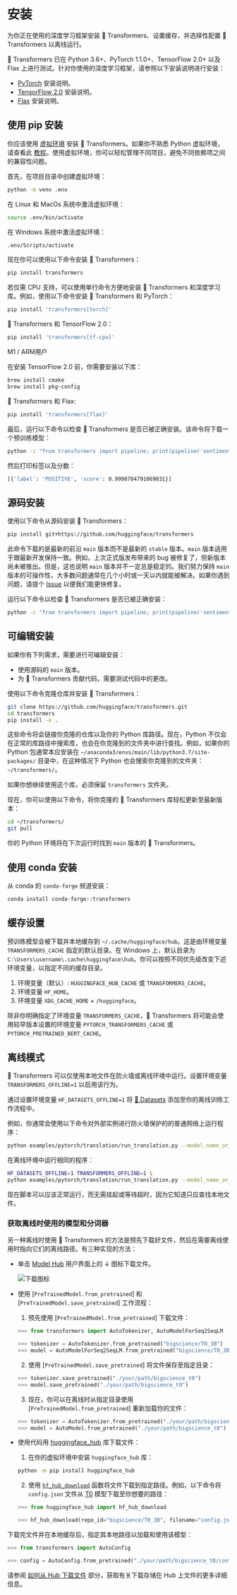 <!---
Copyright 2022 The HuggingFace Team. All rights reserved.

Licensed under the Apache License, Version 2.0 (the "License");
you may not use this file except in compliance with the License.
You may obtain a copy of the License at

    http://www.apache.org/licenses/LICENSE-2.0

Unless required by applicable law or agreed to in writing, software
distributed under the License is distributed on an "AS IS" BASIS,
WITHOUT WARRANTIES OR CONDITIONS OF ANY KIND, either express or implied.
See the License for the specific language governing permissions and
limitations under the License.

⚠️ Note that this file is in Markdown but contain specific syntax for our doc-builder (similar to MDX) that may not be
rendered properly in your Markdown viewer.

-->

# 安装

为你正在使用的深度学习框架安装 🤗 Transformers、设置缓存，并选择性配置 🤗 Transformers 以离线运行。

🤗 Transformers 已在 Python 3.6+、PyTorch 1.1.0+、TensorFlow 2.0+ 以及 Flax 上进行测试。针对你使用的深度学习框架，请参照以下安装说明进行安装：

* [PyTorch](https://pytorch.org/get-started/locally/) 安装说明。
* [TensorFlow 2.0](https://www.tensorflow.org/install/pip) 安装说明。
* [Flax](https://flax.readthedocs.io/en/latest/) 安装说明。

## 使用 pip 安装

你应该使用 [虚拟环境](https://docs.python.org/3/library/venv.html) 安装 🤗 Transformers。如果你不熟悉 Python 虚拟环境，请查看此 [教程](https://packaging.python.org/guides/installing-using-pip-and-virtual-environments/)。使用虚拟环境，你可以轻松管理不同项目，避免不同依赖项之间的兼容性问题。

首先，在项目目录中创建虚拟环境：

```bash
python -m venv .env
```

在 Linux 和 MacOs 系统中激活虚拟环境：

```bash
source .env/bin/activate
```
在 Windows 系统中激活虚拟环境：

```bash
.env/Scripts/activate
```

现在你可以使用以下命令安装 🤗 Transformers：

```bash
pip install transformers
```

若仅需 CPU 支持，可以使用单行命令方便地安装 🤗 Transformers 和深度学习库。例如，使用以下命令安装 🤗 Transformers 和 PyTorch：

```bash
pip install 'transformers[torch]'
```

🤗 Transformers 和 TensorFlow 2.0：

```bash
pip install 'transformers[tf-cpu]'
```

<Tip warning={true}>

M1 / ARM用户

在安装 TensorFlow 2.0 前，你需要安装以下库：
```bash
brew install cmake
brew install pkg-config
```

</Tip>

🤗 Transformers 和 Flax:

```bash
pip install 'transformers[flax]'
```

最后，运行以下命令以检查 🤗 Transformers 是否已被正确安装。该命令将下载一个预训练模型：

```bash
python -c "from transformers import pipeline; print(pipeline('sentiment-analysis')('we love you'))"
```

然后打印标签以及分数：

```bash
[{'label': 'POSITIVE', 'score': 0.9998704791069031}]
```

## 源码安装

使用以下命令从源码安装 🤗 Transformers：

```bash
pip install git+https://github.com/huggingface/transformers
```

此命令下载的是最新的前沿 `main` 版本而不是最新的 `stable` 版本。`main` 版本适用于跟最新开发保持一致。例如，上次正式版发布带来的 bug 被修复了，但新版本尚未被推出。但是，这也说明 `main` 版本并不一定总是稳定的。我们努力保持 `main` 版本的可操作性，大多数问题通常在几个小时或一天以内就能被解决。如果你遇到问题，请提个 [Issue](https://github.com/huggingface/transformers/issues) 以便我们能更快修复。

运行以下命令以检查 🤗 Transformers 是否已被正确安装：

```bash
python -c "from transformers import pipeline; print(pipeline('sentiment-analysis')('I love you'))"
```

## 可编辑安装

如果你有下列需求，需要进行可编辑安装：

* 使用源码的 `main` 版本。
* 为 🤗 Transformers 贡献代码，需要测试代码中的更改。

使用以下命令克隆仓库并安装 🤗 Transformers：

```bash
git clone https://github.com/huggingface/transformers.git
cd transformers
pip install -e .
```

这些命令将会链接你克隆的仓库以及你的 Python 库路径。现在，Python 不仅会在正常的库路径中搜索库，也会在你克隆到的文件夹中进行查找。例如，如果你的 Python 包通常本应安装在 `~/anaconda3/envs/main/lib/python3.7/site-packages/` 目录中，在这种情况下 Python 也会搜索你克隆到的文件夹：`~/transformers/`。

<Tip warning={true}>

如果你想继续使用这个库，必须保留 `transformers` 文件夹。

</Tip>

现在，你可以使用以下命令，将你克隆的 🤗 Transformers 库轻松更新至最新版本：

```bash
cd ~/transformers/
git pull
```

你的 Python 环境将在下次运行时找到 `main` 版本的 🤗 Transformers。

## 使用 conda 安装

从 conda 的 `conda-forge` 频道安装：

```bash
conda install conda-forge::transformers
```

## 缓存设置

预训练模型会被下载并本地缓存到 `~/.cache/huggingface/hub`。这是由环境变量 `TRANSFORMERS_CACHE` 指定的默认目录。在 Windows 上，默认目录为 `C:\Users\username\.cache\huggingface\hub`。你可以按照不同优先级改变下述环境变量，以指定不同的缓存目录。

1. 环境变量（默认）: `HUGGINGFACE_HUB_CACHE` 或 `TRANSFORMERS_CACHE`。
2. 环境变量 `HF_HOME`。
3. 环境变量 `XDG_CACHE_HOME` + `/huggingface`。

<Tip>

除非你明确指定了环境变量 `TRANSFORMERS_CACHE`，🤗 Transformers 将可能会使用较早版本设置的环境变量 `PYTORCH_TRANSFORMERS_CACHE` 或 `PYTORCH_PRETRAINED_BERT_CACHE`。

</Tip>

## 离线模式

🤗 Transformers 可以仅使用本地文件在防火墙或离线环境中运行。设置环境变量 `TRANSFORMERS_OFFLINE=1` 以启用该行为。

<Tip>

通过设置环境变量 `HF_DATASETS_OFFLINE=1` 将 [🤗 Datasets](https://huggingface.co/docs/datasets/) 添加至你的离线训练工作流程中。

</Tip>

例如，你通常会使用以下命令对外部实例进行防火墙保护的的普通网络上运行程序：

```bash
python examples/pytorch/translation/run_translation.py --model_name_or_path t5-small --dataset_name wmt16 --dataset_config ro-en ...
```

在离线环境中运行相同的程序：

```bash
HF_DATASETS_OFFLINE=1 TRANSFORMERS_OFFLINE=1 \
python examples/pytorch/translation/run_translation.py --model_name_or_path t5-small --dataset_name wmt16 --dataset_config ro-en ...
```

现在脚本可以应该正常运行，而无需挂起或等待超时，因为它知道只应查找本地文件。

### 获取离线时使用的模型和分词器

另一种离线时使用 🤗 Transformers 的方法是预先下载好文件，然后在需要离线使用时指向它们的离线路径。有三种实现的方法：

* 单击 [Model Hub](https://huggingface.co/models) 用户界面上的 ↓ 图标下载文件。

    ![下载图标](https://huggingface.co/datasets/huggingface/documentation-images/resolve/main/download-icon.png)

* 使用 [`PreTrainedModel.from_pretrained`] 和 [`PreTrainedModel.save_pretrained`] 工作流程：

    1. 预先使用 [`PreTrainedModel.from_pretrained`] 下载文件：

    ```py
    >>> from transformers import AutoTokenizer, AutoModelForSeq2SeqLM

    >>> tokenizer = AutoTokenizer.from_pretrained("bigscience/T0_3B")
    >>> model = AutoModelForSeq2SeqLM.from_pretrained("bigscience/T0_3B")
    ```

    2. 使用 [`PreTrainedModel.save_pretrained`] 将文件保存至指定目录：

    ```py
    >>> tokenizer.save_pretrained("./your/path/bigscience_t0")
    >>> model.save_pretrained("./your/path/bigscience_t0")
    ```

    3. 现在，你可以在离线时从指定目录使用 [`PreTrainedModel.from_pretrained`] 重新加载你的文件：

    ```py
    >>> tokenizer = AutoTokenizer.from_pretrained("./your/path/bigscience_t0")
    >>> model = AutoModel.from_pretrained("./your/path/bigscience_t0")
    ```

* 使用代码用 [huggingface_hub](https://github.com/huggingface/huggingface_hub/tree/main/src/huggingface_hub) 库下载文件：

    1. 在你的虚拟环境中安装 `huggingface_hub` 库：

    ```bash
    python -m pip install huggingface_hub
    ```

    2. 使用 [`hf_hub_download`](https://huggingface.co/docs/hub/adding-a-library#download-files-from-the-hub) 函数将文件下载到指定路径。例如，以下命令将 `config.json` 文件从 [T0](https://huggingface.co/bigscience/T0_3B) 模型下载至你想要的路径：

    ```py
    >>> from huggingface_hub import hf_hub_download

    >>> hf_hub_download(repo_id="bigscience/T0_3B", filename="config.json", cache_dir="./your/path/bigscience_t0")
    ```

下载完文件并在本地缓存后，指定其本地路径以加载和使用该模型：

```py
>>> from transformers import AutoConfig

>>> config = AutoConfig.from_pretrained("./your/path/bigscience_t0/config.json")
```

<Tip>

请参阅 [如何从 Hub 下载文件](https://huggingface.co/docs/hub/how-to-downstream) 部分，获取有关下载存储在 Hub 上文件的更多详细信息。

</Tip>
